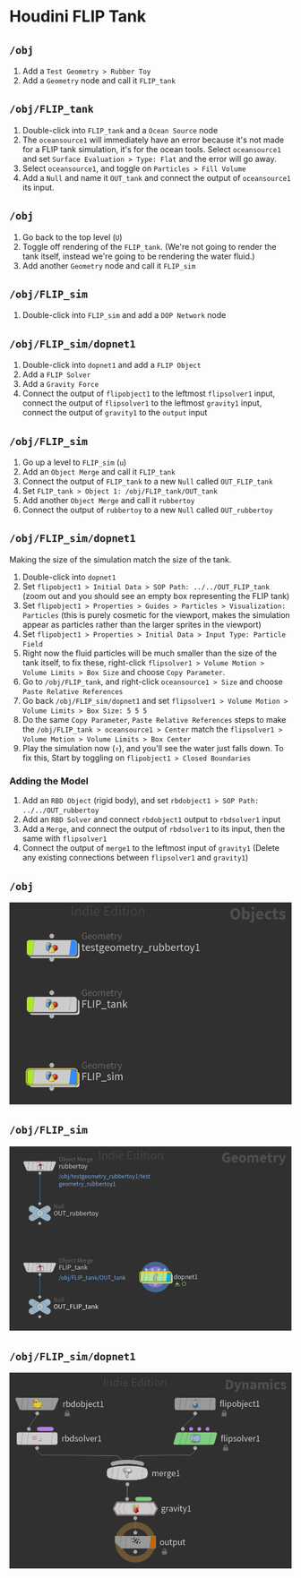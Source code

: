 # Houdini FLIP Tank

## `/obj`

1. Add a `Test Geometry > Rubber Toy`
2. Add a `Geometry` node and call it `FLIP_tank`

## `/obj/FLIP_tank`

1. Double-click into `FLIP_tank` and a `Ocean Source` node
2. The `oceansource1` will immediately have an error because it's not made for a FLIP tank simulation, it's for the ocean tools. Select `oceansource1` and set `Surface Evaluation > Type: Flat` and the error will go away.
3. Select `oceansource1`, and toggle on `Particles > Fill Volume`
4. Add a `Null` and name it `OUT_tank` and connect the output of `oceansource1` its input.

## `/obj`

1. Go back to the top level (`U`)
2. Toggle off rendering of the `FLIP_tank`. (We're not going to render the tank itself, instead we're going to be rendering the water fluid.)
3. Add another `Geometry` node and call it `FLIP_sim`

## `/obj/FLIP_sim`

1. Double-click into `FLIP_sim` and add a `DOP Network` node

## `/obj/FLIP_sim/dopnet1`

1. Double-click into `dopnet1` and add a `FLIP Object`
2. Add a `FLIP Solver`
3. Add a `Gravity Force`
2. Connect the output of `flipobject1` to the leftmost `flipsolver1` input, connect the output of `flipsolver1` to the leftmost `gravity1` input, connect the output of `gravity1` to the `output` input

## `/obj/FLIP_sim`

1. Go up a level to `FLIP_sim` (`u`)
2. Add an `Object Merge` and call it `FLIP_tank`
3. Connect the output of `FLIP_tank` to a new `Null` called `OUT_FLIP_tank`
4. Set `FLIP_tank > Object 1: /obj/FLIP_tank/OUT_tank`
5. Add another `Object Merge` and call it `rubbertoy`
6. Connect the output of `rubbertoy` to a new `Null` called `OUT_rubbertoy`

## `/obj/FLIP_sim/dopnet1`

Making the size of the simulation match the size of the tank.

1. Double-click into `dopnet1`
2. Set `flipobject1 > Initial Data > SOP Path: ../../OUT_FLIP_tank` (zoom out and you should see an empty box representing the FLIP tank)
3. Set `flipobject1 > Properties > Guides > Particles > Visualization: Particles` (this is purely cosmetic for the viewport, makes the simulation appear as particles rather than the larger sprites in the viewport)
4. Set `flipobject1 > Properties > Initial Data > Input Type: Particle Field`
5. Right now the fluid particles will be much smaller than the size of the tank itself, to fix these, right-click `flipsolver1 > Volume Motion > Volume Limits > Box Size` and choose `Copy Parameter`.
6. Go to `/obj/FLIP_tank`, and right-click `oceansource1 > Size` and choose `Paste Relative References`
7. Go back `/obj/FLIP_sim/dopnet1` and set `flipsolver1 > Volume Motion > Volume Limits > Box Size: 5 5 5`
8. Do the same `Copy Parameter`, `Paste Relative References` steps to make the `/obj/FLIP_tank > oceansource1 > Center` match the `flipsolver1 > Volume Motion > Volume Limits > Box Center`
9. Play the simulation now (`↑`), and you'll see the water just falls down. To fix this, Start by toggling on `flipobject1 > Closed Boundaries`

### Adding the Model

1. Add an `RBD Object` (rigid body), and set `rbdobject1 > SOP Path: ../../OUT_rubbertoy`
2. Add an `RBD Solver` and connect `rbdobject1` output to `rbdsolver1` input
3. Add a `Merge`, and connect the output of `rbdsolver1` to its input, then the same with `flipsolver1`
4. Connect the output of `merge1` to the leftmost input of `gravity1` (Delete any existing connections between `flipsolver1` and `gravity1`)

## `/obj`

![obj](assets/houdini-flip-tank-obj.png)

## `/obj/FLIP_sim`

![sim](assets/houdini-flip-tank-sim.png)

## `/obj/FLIP_sim/dopnet1`

![dotnet](assets/houdini-flip-tank-dopnet.png)

